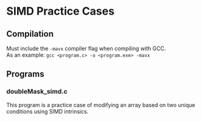 # SIMD Practice Cases

## Compilation

Must include the `-mavx` compiler flag when compiling with GCC. <br>
As an example: `gcc <program.c> -o <program.exe> -mavx`

## Programs

### doubleMask_simd.c

This program is a practice case of modifying an array based on two unique conditions using SIMD intrinsics. 
